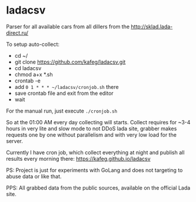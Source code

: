 # ladacsv
Parser for all available cars from all dillers from the http://sklad.lada-direct.ru/

To setup auto-collect:
- cd ~/
- git clone https://github.com/kafeg/ladacsv.git
- cd ladacsv
- chmod a+x *.sh
- crontab -e
- add ```0 1 * * * ~/ladacsv/cronjob.sh``` there
- save crontab file and exit from the editor
- wait

For the manual run, just execute ```./cronjob.sh```

So at the 01:00 AM every day collecting will starts. Collect requires for ~3-4 hours in very lite and slow mode to not DDoS lada site, grabber makes requests one by one without parallelism and with very low load for the server.

Currently I have cron job, which collect everything at night and publish all results every morning there: https://kafeg.github.io/ladacsv

PS: Project is just for experiments with GoLang and does not targeting to abuse data or like that.

PPS: All grabbed data from the public sources, available on the official Lada site.
